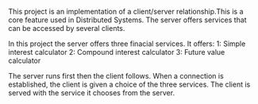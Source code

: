 This project is an implementation of a client/server relationship.This is a core feature used in Distributed Systems. The server offers services that can be accessed by several clients.

In this project the server offers three finacial services. It offers:
1: Simple interest calculator
2: Compound interest calculator
3: Future value calculator

The server runs first then the client follows. When a connection is established, the client is given a choice of the three services. The client is served with the service it chooses from the server.
